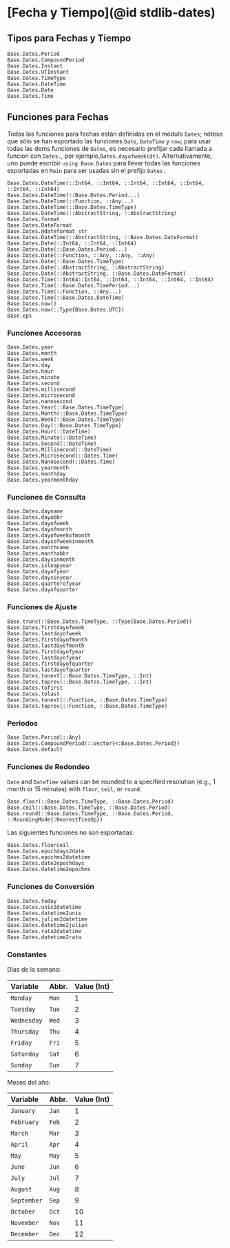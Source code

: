 # [Fecha y Tiempo](@id stdlib-dates)

## Tipos para Fechas y Tiempo

```@docs
Base.Dates.Period
Base.Dates.CompoundPeriod
Base.Dates.Instant
Base.Dates.UTInstant
Base.Dates.TimeType
Base.Dates.DateTime
Base.Dates.Date
Base.Dates.Time
```

## Funciones para Fechas

Todas las funciones para fechas están definidas en el módulo `Dates`; nótese que sólo se han exportado las funciones `Date`, `DateTime` y `now`; para usar todas las dems funciones de `Dates`, es necesario prefijar cada llamada a funcion con `Dates.`, por ejemplo,`Dates.dayofweek(dt)`. Alternativamente, uno puede escribir `using Base.Dates` para llevar todas las funciones exportadas en `Main` para ser usadas sin el prefijo `Dates.`

```@docs
Base.Dates.DateTime(::Int64, ::Int64, ::Int64, ::Int64, ::Int64, ::Int64, ::Int64)
Base.Dates.DateTime(::Base.Dates.Period...)
Base.Dates.DateTime(::Function, ::Any...)
Base.Dates.DateTime(::Base.Dates.TimeType)
Base.Dates.DateTime(::AbstractString, ::AbstractString)
Base.Dates.format
Base.Dates.DateFormat
Base.Dates.@dateformat_str
Base.Dates.DateTime(::AbstractString, ::Base.Dates.DateFormat)
Base.Dates.Date(::Int64, ::Int64, ::Int64)
Base.Dates.Date(::Base.Dates.Period...)
Base.Dates.Date(::Function, ::Any, ::Any, ::Any)
Base.Dates.Date(::Base.Dates.TimeType)
Base.Dates.Date(::AbstractString, ::AbstractString)
Base.Dates.Date(::AbstractString, ::Base.Dates.DateFormat)
Base.Dates.Time(::Int64::Int64, ::Int64, ::Int64, ::Int64, ::Int64)
Base.Dates.Time(::Base.Dates.TimePeriod...)
Base.Dates.Time(::Function, ::Any...)
Base.Dates.Time(::Base.Dates.DateTime)
Base.Dates.now()
Base.Dates.now(::Type{Base.Dates.UTC})
Base.eps
```

### Funciones Accesoras

```@docs
Base.Dates.year
Base.Dates.month
Base.Dates.week
Base.Dates.day
Base.Dates.hour
Base.Dates.minute
Base.Dates.second
Base.Dates.millisecond
Base.Dates.microsecond
Base.Dates.nanosecond
Base.Dates.Year(::Base.Dates.TimeType)
Base.Dates.Month(::Base.Dates.TimeType)
Base.Dates.Week(::Base.Dates.TimeType)
Base.Dates.Day(::Base.Dates.TimeType)
Base.Dates.Hour(::DateTime)
Base.Dates.Minute(::DateTime)
Base.Dates.Second(::DateTime)
Base.Dates.Millisecond(::DateTime)
Base.Dates.Microsecond(::Dates.Time)
Base.Dates.Nanosecond(::Dates.Time)
Base.Dates.yearmonth
Base.Dates.monthday
Base.Dates.yearmonthday
```

### Funciones de Consulta

```@docs
Base.Dates.dayname
Base.Dates.dayabbr
Base.Dates.dayofweek
Base.Dates.dayofmonth
Base.Dates.dayofweekofmonth
Base.Dates.daysofweekinmonth
Base.Dates.monthname
Base.Dates.monthabbr
Base.Dates.daysinmonth
Base.Dates.isleapyear
Base.Dates.dayofyear
Base.Dates.daysinyear
Base.Dates.quarterofyear
Base.Dates.dayofquarter
```

### Funciones de Ajuste

```@docs
Base.trunc(::Base.Dates.TimeType, ::Type{Base.Dates.Period})
Base.Dates.firstdayofweek
Base.Dates.lastdayofweek
Base.Dates.firstdayofmonth
Base.Dates.lastdayofmonth
Base.Dates.firstdayofyear
Base.Dates.lastdayofyear
Base.Dates.firstdayofquarter
Base.Dates.lastdayofquarter
Base.Dates.tonext(::Base.Dates.TimeType, ::Int)
Base.Dates.toprev(::Base.Dates.TimeType, ::Int)
Base.Dates.tofirst
Base.Dates.tolast
Base.Dates.tonext(::Function, ::Base.Dates.TimeType)
Base.Dates.toprev(::Function, ::Base.Dates.TimeType)
```

### Periodos

```@docs
Base.Dates.Period(::Any)
Base.Dates.CompoundPeriod(::Vector{<:Base.Dates.Period})
Base.Dates.default
```

### Funciones de Redondeo

`Date` and `DateTime` values can be rounded to a specified resolution (e.g., 1 month or 15 minutes)
with `floor`, `ceil`, or `round`.

```@docs
Base.floor(::Base.Dates.TimeType, ::Base.Dates.Period)
Base.ceil(::Base.Dates.TimeType, ::Base.Dates.Period)
Base.round(::Base.Dates.TimeType, ::Base.Dates.Period, ::RoundingMode{:NearestTiesUp})
```

Las siguientes funciones no son exportadas:

```@docs
Base.Dates.floorceil
Base.Dates.epochdays2date
Base.Dates.epochms2datetime
Base.Dates.date2epochdays
Base.Dates.datetime2epochms
```

### Funciones de Conversión

```@docs
Base.Dates.today
Base.Dates.unix2datetime
Base.Dates.datetime2unix
Base.Dates.julian2datetime
Base.Dates.datetime2julian
Base.Dates.rata2datetime
Base.Dates.datetime2rata
```

### Constantes

Días de la semana:

| Variable    | Abbr. | Value (Int) |
|:----------- |:----- |:----------- |
| `Monday`    | `Mon` | 1           |
| `Tuesday`   | `Tue` | 2           |
| `Wednesday` | `Wed` | 3           |
| `Thursday`  | `Thu` | 4           |
| `Friday`    | `Fri` | 5           |
| `Saturday`  | `Sat` | 6           |
| `Sunday`    | `Sun` | 7           |

Meses del año:

| Variable    | Abbr. | Value (Int) |
|:----------- |:----- |:----------- |
| `January`   | `Jan` | 1           |
| `February`  | `Feb` | 2           |
| `March`     | `Mar` | 3           |
| `April`     | `Apr` | 4           |
| `May`       | `May` | 5           |
| `June`      | `Jun` | 6           |
| `July`      | `Jul` | 7           |
| `August`    | `Aug` | 8           |
| `September` | `Sep` | 9           |
| `October`   | `Oct` | 10          |
| `November`  | `Nov` | 11          |
| `December`  | `Dec` | 12          |
